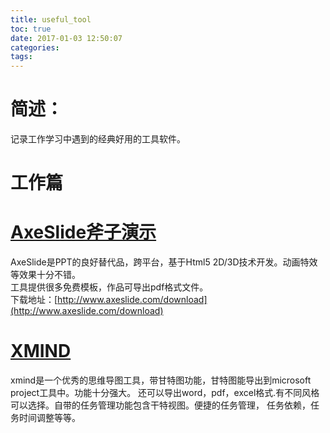 ```yaml
---
title: useful_tool
toc: true
date: 2017-01-03 12:50:07
categories:
tags:
---
```


# 简述：
记录工作学习中遇到的经典好用的工具软件。

# 工作篇
# [AxeSlide斧子演示](http://www.axeslide.com/)
AxeSlide是PPT的良好替代品，跨平台，基于Html5 2D/3D技术开发。动画特效等效果十分不错。  
工具提供很多免费模板，作品可导出pdf格式文件。  
下载地址：[http://www.axeslide.com/download](http://www.axeslide.com/download)

# [XMIND](http://www.xmindchina.net/)
xmind是一个优秀的思维导图工具，带甘特图功能，甘特图能导出到microsoft project工具中。功能十分强大。
还可以导出word，pdf，excel格式.有不同风格可以选择。自带的任务管理功能包含干特视图。便捷的任务管理，
任务依赖，任务时间调整等等。  

 